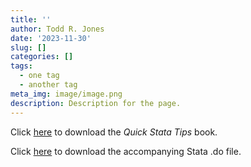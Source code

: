 ```yaml
---
title: ''
author: Todd R. Jones
date: '2023-11-30'
slug: []
categories: []
tags:
  - one tag
  - another tag
meta_img: image/image.png
description: Description for the page.
---
```


Click [here](/book/QuickStataTips.pdf) to download the *Quick Stata Tips* book.

Click [here](/book/QuickStataTips.do) to download the accompanying Stata .do file.
